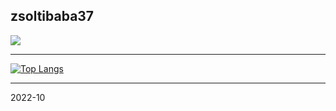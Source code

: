 ## zsoltibaba37

<a href="https://github.com/anuraghazra/github-readme-stats"><img align="center" src="https://github-readme-stats.vercel.app/api/top-langs/?username=zsoltibaba37&layout=compact&theme=buefy&hide_border=true" /></a>

---

[![Top Langs](https://github-readme-stats.vercel.app/api/top-langs/?username=zsoltibaba37)](https://github.com/anuraghazra/github-readme-stats)

---
2022-10
